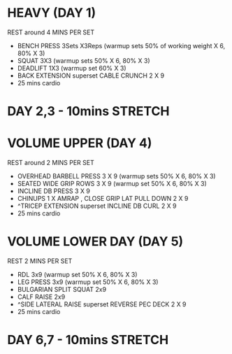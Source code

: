 # HEAVY (DAY 1)

REST around 4 MINS PER SET

* BENCH PRESS 3Sets X3Reps (warmup sets 50% of working weight X 6, 80% X 3)
* SQUAT 3X3 (warmup sets 50% X 6, 80% X 3)
* DEADLIFT 1X3  (warmup set 60% X 3)
* BACK EXTENSION superset CABLE CRUNCH  2 X 9 
* 25 mins cardio

# DAY 2,3  -  10mins STRETCH

# VOLUME UPPER (DAY 4) 

REST around 2 MINS PER SET

* OVERHEAD BARBELL PRESS 3 X 9 (warmup sets 50% X 6, 80% X 3)
* SEATED WIDE GRIP ROWS 3 X 9 (warmup set 50% X 6, 80% X 3)
* INCLINE DB PRESS 3 X 9
* CHINUPS 1 X AMRAP , CLOSE GRIP LAT PULL DOWN  2 X 9
* ^TRICEP EXTENSION superset INCLINE DB CURL  2 X 9
* 25 mins cardio

# VOLUME LOWER DAY (DAY 5) 

REST 2 MINS PER SET

* RDL 3x9 (warmup set 50% X 6, 80% X 3)
* LEG PRESS 3x9 (warmup set 50% X 6, 80% X 3)
* BULGARIAN SPLIT SQUAT 2x9 
* CALF RAISE 2x9 
* ^SIDE LATERAL RAISE superset REVERSE PEC DECK 2 X 9
* 25 mins cardio

# DAY 6,7 - 10mins STRETCH
